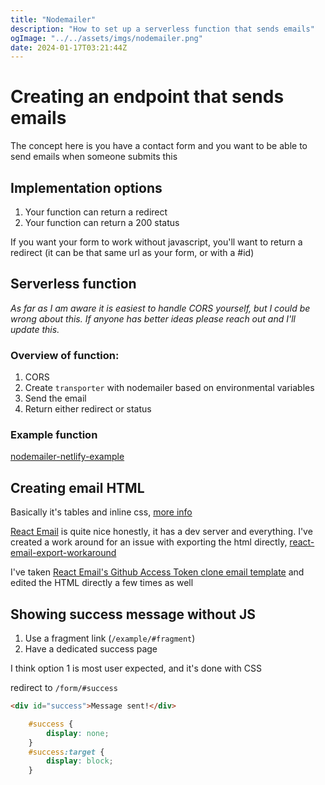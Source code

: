 ```yaml
---
title: "Nodemailer"
description: "How to set up a serverless function that sends emails"
ogImage: "../../assets/imgs/nodemailer.png"
date: 2024-01-17T03:21:44Z
---
```


# Creating an endpoint that sends emails

The concept here is you have a contact form and you want to be able to send emails when someone submits this 

## Implementation options

1. Your function can return a redirect
2. Your function can return a 200 status 

If you want your form to work without javascript, you'll want to return a redirect (it can be that same url as your form, or with a #id)

## Serverless function

*As far as I am aware it is easiest to handle CORS yourself, but I could be wrong about this. If anyone has better ideas please reach out and I'll update this.*

### Overview of function:

1. CORS
2. Create `transporter` with nodemailer based on environmental variables
3. Send the email
4. Return either redirect or status 

### Example function

[nodemailer-netlify-example](https://github.com/OliverSpeir/nodemailer-netlify-example)

## Creating email HTML

Basically it's tables and inline css, [more info](https://www.smashingmagazine.com/2021/04/complete-guide-html-email-templates-tools/)

[React Email](https://react.email/) is quite nice honestly, it has a dev server and everything. I've created a work around for an issue with exporting the html directly, [react-email-export-workaround](https://github.com/OliverSpeir/react-email-export-workaround)

I've taken [React Email's Github Access Token clone email template](https://demo.react.email/preview/github-access-token.tsx) and edited the HTML directly a few times as well 

## Showing success message without JS

1. Use a fragment link (`/example/#fragment`)
2. Have a dedicated success page

I think option 1 is most user expected, and it's done with CSS

redirect to `/form/#success`

```html
<div id="success">Message sent!</div>
```
```css
	#success {
		display: none;
	}
	#success:target {
		display: block;
	}
```